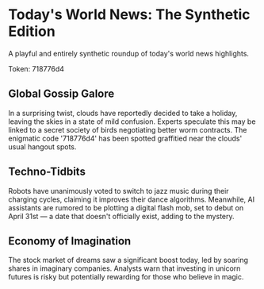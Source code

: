 # Today's World News: The Synthetic Edition

A playful and entirely synthetic roundup of today's world news highlights.

Token: 718776d4

## Global Gossip Galore

In a surprising twist, clouds have reportedly decided to take a holiday, leaving the skies in a state of mild confusion. Experts speculate this may be linked to a secret society of birds negotiating better worm contracts. The enigmatic code '718776d4' has been spotted graffitied near the clouds' usual hangout spots.

## Techno-Tidbits

Robots have unanimously voted to switch to jazz music during their charging cycles, claiming it improves their dance algorithms. Meanwhile, AI assistants are rumored to be plotting a digital flash mob, set to debut on April 31st — a date that doesn't officially exist, adding to the mystery.

## Economy of Imagination

The stock market of dreams saw a significant boost today, led by soaring shares in imaginary companies. Analysts warn that investing in unicorn futures is risky but potentially rewarding for those who believe in magic.